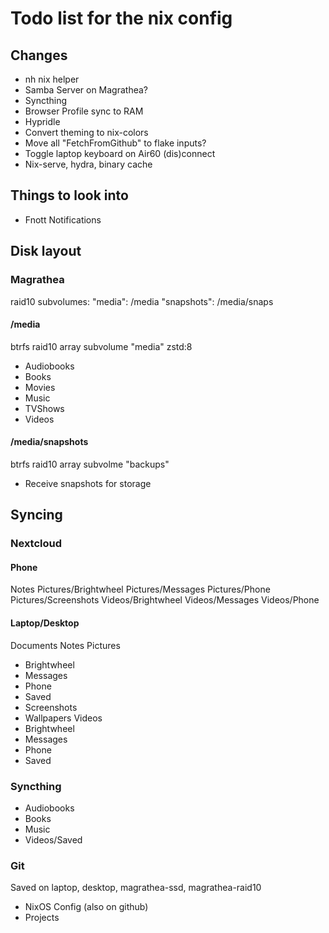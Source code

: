 # Todo list for the nix config

## Changes

- nh nix helper
- Samba Server on Magrathea?
- Syncthing
- Browser Profile sync to RAM
- Hypridle
- Convert theming to nix-colors
- Move all "FetchFromGithub" to flake inputs?
- Toggle laptop keyboard on Air60 (dis)connect
- Nix-serve, hydra, binary cache

## Things to look into

- Fnott Notifications

## Disk layout

### Magrathea

raid10 subvolumes:
"media": /media
"snapshots": /media/snaps

#### /media

btrfs raid10 array subvolume "media" zstd:8
- Audiobooks
- Books
- Movies
- Music
- TVShows
- Videos

#### /media/snapshots

btrfs raid10 array subvolme "backups"
- Receive snapshots for storage

## Syncing

### Nextcloud

#### Phone

Notes
Pictures/Brightwheel
Pictures/Messages
Pictures/Phone
Pictures/Screenshots
Videos/Brightwheel
Videos/Messages
Videos/Phone

#### Laptop/Desktop

Documents
Notes
Pictures
- Brightwheel
- Messages
- Phone
- Saved
- Screenshots
- Wallpapers
Videos
- Brightwheel
- Messages
- Phone
- Saved

### Syncthing

- Audiobooks
- Books
- Music
- Videos/Saved

### Git

Saved on laptop, desktop, magrathea-ssd, magrathea-raid10
- NixOS Config (also on github)
- Projects
